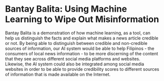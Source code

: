 # Bantay Balita: Using Machine Learning to Wipe Out Misinformation

Bantay Balita is a demonstration of how machine learning, as a tool, can help us distinguish the facts and explain what makes a news article credible or not. By being able to distinguish between credible and non-credible sources of information, our AI system would be able to help Filipinos - the consumers of local news information - to be more discerning of the content that they see across different social media platforms and websites. Likewise, the AI system could also be integrated among social media websites in order to be able to provide credibility scores to different sources of information that is made available on the Internet.
